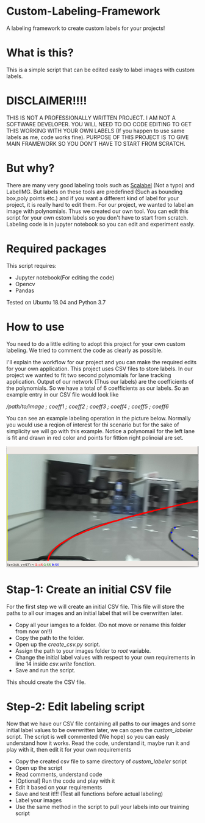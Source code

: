 # Custom-Labeling-Framework
A labeling framework to create custom labels for your projects!

# What is this?
This is a simple script that can be edited easly to label images with custom labels.

# DISCLAIMER!!!!
THIS IS NOT A PROFESSIONALLY WRITTEN PROJECT. I AM NOT A SOFTWARE DEVELOPER. YOU WILL NEED TO DO CODE EDITING TO GET THIS WORKING WITH YOUR OWN LABELS (If you happen to use same labels as me, code works fine). PURPOSE OF THIS PROJECT IS TO GIVE MAIN FRAMEWORK SO YOU DON'T HAVE TO START FROM SCRATCH.

# But why?
There are many very good labeling tools such as [Scalabel](https://github.com/scalabel/scalabel) (Not a typo) and LabelIMG. But labels on these tools are predefined (Such as bounding box,poly points etc.) and if you want a different kind of label for your project, it is really hard to edit them. For our project, we wanted to label an image with polynomials. Thus we created our own tool. You can edit this script for your own cstom labels so you don't have to start from scratch. Labeling code is in jupyter notebook so you can edit and experiment easly.

# Required packages

This script requires:
* Jupyter notebook(For editing the code)
* Opencv
* Pandas

Tested on Ubuntu 18.04 and Python 3.7

# How to use

You need to do a little editing to adopt this project for your own custom labeling. We tried to comment the code as clearly as possible.

I'll explain the workflow for our project and you can make the required edits for your own application.
This project uses CSV files to store labels. In our project we wanted to fit two second polynomials for lane tracking application. Output of our network (Thus our labels) are the coefficients of the polynomials. So we have a total of 6 coefficients as our labels. So an example entry in our CSV file would look like

*/path/to/image ; coeff1 ; coeff2 ; coeff3 ; coeff4 ; coeff5 ; coeff6*

You can see an example labeling operation in the picture below. Normally you would use a reqion of interest for thi scenario but for the sake of simplicity we will go with this example. Notice a polynomail for the left lane is fit and drawn in red color and points for fittion right polinoial are set.


![Left lane labeled. Points for right line are set (Explained in the code)](labeled.png)


# Stap-1: Create an initial CSV file

For the first step we will create an initial CSV file. This file will store the paths to all our images and an initial label that will be overwritten later.

* Copy all your iamges to a folder. (Do not move or rename this folder from now on!!)
* Copy the path to the folder.
* Open up the *create_csv.py* script.
* Assign the path to your images folder to *root* variable.
* Change the initial label values with respect to your own requirements in line 14 inside *csv.write* fonction.
* Save and run the script.

This should create the CSV file.

# Step-2: Edit labeling script

Now that we have our CSV file containing all paths to our images and some initial label values to be overwritten later, we can open the *custom_labeler* script. 
The script is well commented (We hope) so you can easly understand how it works. Read  the code, understand it, maybe run it and play with it, then edit it for your own requirements
* Copy the created csv file to same directory of *custom_labeler* script
* Open up the script
* Read comments, understand code
* [Optional] Run the code and play with it
* Edit it based on your requirements
* Save and test it!!! (Test all functions before actual labeling)
* Label your images
* Use the same method in the script to pull your labels into our training script

